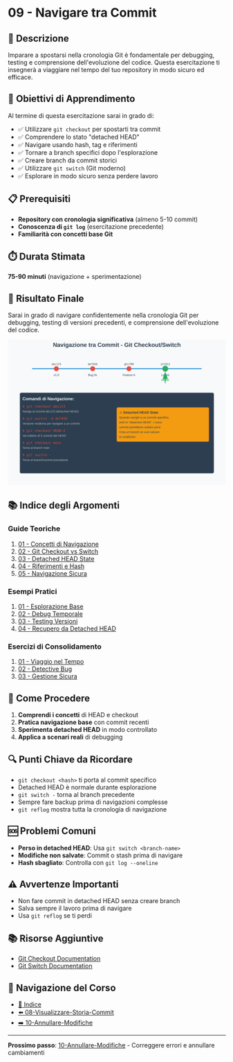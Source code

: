 # 09 - Navigare tra Commit

## 📖 Descrizione

Imparare a spostarsi nella cronologia Git è fondamentale per debugging, testing e comprensione dell'evoluzione del codice. Questa esercitazione ti insegnerà a viaggiare nel tempo del tuo repository in modo sicuro ed efficace.

## 🎯 Obiettivi di Apprendimento

Al termine di questa esercitazione sarai in grado di:

- ✅ Utilizzare `git checkout` per spostarti tra commit
- ✅ Comprendere lo stato "detached HEAD"
- ✅ Navigare usando hash, tag e riferimenti
- ✅ Tornare a branch specifici dopo l'esplorazione
- ✅ Creare branch da commit storici
- ✅ Utilizzare `git switch` (Git moderno)
- ✅ Esplorare in modo sicuro senza perdere lavoro

## 📋 Prerequisiti

- **Repository con cronologia significativa** (almeno 5-10 commit)
- **Conoscenza di `git log`** (esercitazione precedente)
- **Familiarità con concetti base Git**

## ⏱️ Durata Stimata

**75-90 minuti** (navigazione + sperimentazione)

## 🎯 Risultato Finale

Sarai in grado di navigare confidentemente nella cronologia Git per debugging, testing di versioni precedenti, e comprensione dell'evoluzione del codice.

![Git Navigation](./esempi/immagini/git-navigation.png)

## 📚 Indice degli Argomenti

### Guide Teoriche
1. [01 - Concetti di Navigazione](./guide/01-concetti-navigazione.md)
2. [02 - Git Checkout vs Switch](./guide/02-checkout-vs-switch.md)
3. [03 - Detached HEAD State](./guide/03-detached-head.md)
4. [04 - Riferimenti e Hash](./guide/04-riferimenti-hash.md)
5. [05 - Navigazione Sicura](./guide/05-navigazione-sicura.md)

### Esempi Pratici
1. [01 - Esplorazione Base](./esempi/01-esplorazione-base.md)
2. [02 - Debug Temporale](./esempi/02-debug-temporale.md)
3. [03 - Testing Versioni](./esempi/03-testing-versioni.md)
4. [04 - Recupero da Detached HEAD](./esempi/04-recupero-detached-head.md)

### Esercizi di Consolidamento
1. [01 - Viaggio nel Tempo](./esercizi/01-viaggio-nel-tempo.md)
2. [02 - Detective Bug](./esercizi/02-detective-bug.md)
3. [03 - Gestione Sicura](./esercizi/03-gestione-sicura.md)

## 🚀 Come Procedere

1. **Comprendi i concetti** di HEAD e checkout
2. **Pratica navigazione base** con commit recenti
3. **Sperimenta detached HEAD** in modo controllato
4. **Applica a scenari reali** di debugging

## 🔍 Punti Chiave da Ricordare

- `git checkout <hash>` ti porta al commit specifico
- Detached HEAD è normale durante esplorazione
- `git switch -` torna al branch precedente
- Sempre fare backup prima di navigazioni complesse
- `git reflog` mostra tutta la cronologia di navigazione

## 🆘 Problemi Comuni

- **Perso in detached HEAD**: Usa `git switch <branch-name>`
- **Modifiche non salvate**: Commit o stash prima di navigare
- **Hash sbagliato**: Controlla con `git log --oneline`

## ⚠️ Avvertenze Importanti

- Non fare commit in detached HEAD senza creare branch
- Salva sempre il lavoro prima di navigare
- Usa `git reflog` se ti perdi

## 📚 Risorse Aggiuntive

- [Git Checkout Documentation](https://git-scm.com/docs/git-checkout)
- [Git Switch Documentation](https://git-scm.com/docs/git-switch)

## 🔄 Navigazione del Corso

- [📑 Indice](../README.md)
- [⬅️ 08-Visualizzare-Storia-Commit](../08-Visualizzare-Storia-Commit/README.md)
- [➡️ 10-Annullare-Modifiche](../10-Annullare-Modifiche/README.md)

---

**Prossimo passo**: [10-Annullare-Modifiche](../10-Annullare-Modifiche/README.md) - Correggere errori e annullare cambiamenti
